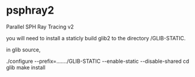 psphray2
========

Parallel SPH Ray Tracing v2

you will need to install a staticly build glib2 to the directory /GLIB-STATIC.

in glib source,

./configure --prefix=......./GLIB-STATIC --enable-static --disable-shared
cd glib
make install

